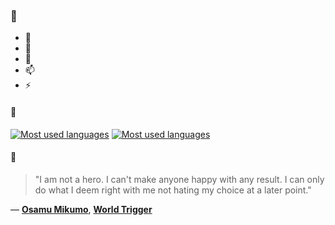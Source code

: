 ### 👋

- 🔭
- 🌱
- 💬
- 📫
- ⚡

#### 🧏

[![Most used languages](https://github-readme-stats-aynah.vercel.app/api/top-langs/?username=aynh&theme=solarized-dark&langs_count=6&layout=compact&hide_title=true)](https://github.com/anuraghazra/github-readme-stats#gh-dark-mode-only)
[![Most used languages](https://github-readme-stats-aynah.vercel.app/api/top-langs/?username=aynh&theme=solarized-light&langs_count=6&layout=compact&hide_title=true)](https://github.com/anuraghazra/github-readme-stats#gh-light-mode-only)

#### 💬

> "I am not a hero. I can't make anyone happy with any result. I can only do what I deem right with me not hating my choice at a later point."

&mdash; [**Osamu Mikumo**](https://myanimelist.net/character.php?q=Osamu%20Mikumo&cat=character), [**World Trigger**](https://myanimelist.net/search/all?q=World%20Trigger&cat=all)
